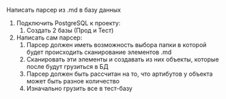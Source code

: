 Написать парсер из .md в базу данных

1) Подключить PostgreSQL к проекту:
	1) Создать 2 базы (Прод и Тест)
2) Написать сам парсер:
	1) Парсер должен иметь возможность выбора папки в которой будет происходить сканирование элементов .md
	2) Сканировать эти элементы и создавать из них объекты, которые после будут грузиться в БД
	3) Парсер должен быть рассчитан на то, что артибутов у объекта может быть разное количество
	4) Изначально грузить все в тест-базу
